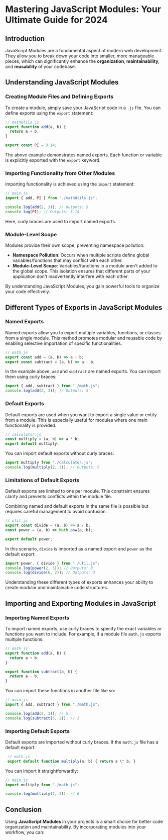 # Mastering JavaScript Modules: Your Ultimate Guide for 2024

## Introduction

JavaScript Modules are a fundamental aspect of modern web development. They allow you to break down your code into smaller, more manageable pieces, which can significantly enhance the **organization**, **maintainability**, and **reusability** of your codebase.

## Understanding JavaScript Modules

### Creating Module Files and Defining Exports

To create a module, simply save your JavaScript code in a `.js` file. You can define exports using the `export` statement:

```javascript
// mathUtils.js
export function add(a, b) {
  return a + b;
}

export const PI = 3.14;
```

The above example demonstrates named exports. Each function or variable is explicitly exported with the `export` keyword.

### Importing Functionality from Other Modules

Importing functionality is achieved using the `import` statement:

```javascript
// main.js
import { add, PI } from "./mathUtils.js";

console.log(add(2, 3)); // Outputs: 5
console.log(PI); // Outputs: 3.14
```

Here, curly braces are used to import named exports.

### Module-Level Scope

Modules provide their own scope, preventing namespace pollution:

- **Namespace Pollution**: Occurs when multiple scripts define global variables/functions that may conflict with each other.
- **Module-Level Scope**: Variables/functions in a module aren't added to the global scope. This isolation ensures that different parts of your application don't inadvertently interfere with each other.

By understanding JavaScript Modules, you gain powerful tools to organize your code effectively.

## Different Types of Exports in JavaScript Modules

### Named Exports

Named exports allow you to export multiple variables, functions, or classes from a single module. This method promotes modular and reusable code by enabling selective importation of specific functionalities.

```javascript
// math.js
export const add = (a, b) => a + b;
export const subtract = (a, b) => a - b;
```

In the example above, `add` and `subtract` are named exports. You can import them using curly braces:

```javascript
import { add, subtract } from "./math.js";
console.log(add(2, 3)); // Outputs: 5
```

### Default Exports

Default exports are used when you want to export a single value or entity from a module. This is especially useful for modules where one main functionality is provided.

```javascript
// calculator.js
const multiply = (a, b) => a * b;
export default multiply;
```

You can import default exports without curly braces:

```javascript
import multiply from "./calculator.js";
console.log(multiply(2, 3)); // Outputs: 6
```

### Limitations of Default Exports

Default exports are limited to one per module. This constraint ensures clarity and prevents conflicts within the module file.

Combining named and default exports in the same file is possible but requires careful management to avoid confusion:

```javascript
// util.js
export const divide = (a, b) => a / b;
const power = (a, b) => Math.pow(a, b);

export default power;
```

In this scenario, `divide` is imported as a named export and `power` as the default export:

```javascript
import power, { divide } from "./util.js";
console.log(power(2, 3)); // Outputs: 8
console.log(divide(6, 2)); // Outputs: 3
```

Understanding these different types of exports enhances your ability to create modular and maintainable code structures.

## Importing and Exporting Modules in JavaScript

### Importing Named Exports

To import named exports, use curly braces to specify the exact variables or functions you want to include. For example, if a module file `math.js` exports multiple functions:

```javascript
// math.js
export function add(a, b) {
  return a + b;
}

export function subtract(a, b) {
  return a - b;
}
```

You can import these functions in another file like so:

```javascript
// main.js
import { add, subtract } from "./math.js";

console.log(add(2, 3)); // 5
console.log(subtract(5, 2)); // 3
```

### Importing Default Exports

Default exports are imported without curly braces. If the `math.js` file has a default export:

```javascript
 // math.js
 export default function multiply(a, b) { return a \* b; }
```

You can import it straightforwardly:

```javascript
// main.js
import multiply from "./math.js";

console.log(multiply(2, 3)); // 6
```

## Conclusion

Using **JavaScript Modules** in your projects is a smart choice for better code organization and maintainability. By incorporating modules into your workflow, you can:
